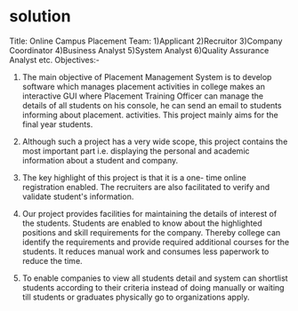 # solution
Title: Online Campus Placement
Team: 1)Applicant 2)Recruitor 3)Company Coordinator 4)Business Analyst  5)System Analyst 6)Quality Assurance Analyst etc.
Objectives:-
1)  The main objective of Placement Management System is to develop software which manages placement activities in college makes an interactive GUI where Placement Training Officer can manage the details of all students on his console, he can send an email to students informing about placement. activities. This project mainly aims for the final year students.
 
2)  Although such a project has a very wide scope, this project contains the most important part i.e. displaying the personal and academic information about a student and company.
 
3)  The key highlight of this project is that it is a one- time online registration enabled. The recruiters are also facilitated to verify and validate student's information.
 
 
4)  Our project provides facilities for maintaining the details of interest of the students. Students are enabled to know about the highlighted positions and skill requirements for the company. Thereby college can identify the requirements and provide required additional courses for the students. It reduces manual work and consumes less paperwork to reduce the time.
 
5)  To enable companies to view all students detail and system can shortlist students according to their criteria instead of doing manually or waiting till students or graduates physically go to organizations apply.
